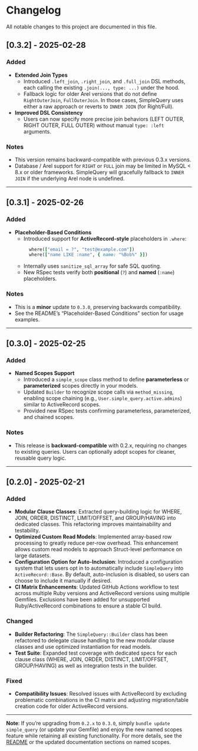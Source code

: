 # Changelog

All notable changes to this project are documented in this file.

## [0.3.2] - 2025-02-28

### Added
- **Extended Join Types**
  - Introduced `.left_join`, `.right_join`, and `.full_join` DSL methods, each calling the existing `.join(..., type: ...)` under the hood.
  - Fallback logic for older Arel versions that do not define `RightOuterJoin`, `FullOuterJoin`. In those cases, SimpleQuery uses either a raw approach or reverts to `INNER JOIN` (for Right/Full).
- **Improved DSL Consistency**
  - Users can now specify more precise join behaviors (LEFT OUTER, RIGHT OUTER, FULL OUTER) without manual `type: :left` arguments.

### Notes
- This version remains backward-compatible with previous 0.3.x versions.
- Database / Arel support for `RIGHT` or `FULL` join may be limited in MySQL < 8.x or older frameworks. SimpleQuery will gracefully fallback to `INNER JOIN` if the underlying Arel node is undefined.

---

## [0.3.1] - 2025-02-26

### Added
- **Placeholder-Based Conditions**
  - Introduced support for **ActiveRecord-style** placeholders in `.where`:
    ```ruby
      where(["email = ?", "test@example.com"])
      where(["name LIKE :name", { name: "%Bob%" }])
    ```
  - Internally uses `sanitize_sql_array` for safe SQL quoting.
  - New RSpec tests verify both **positional** (`?`) and **named** (`:name`) placeholders.

### Notes
- This is a **minor** update to `0.3.0`, preserving backwards compatibility.
- See the README’s “Placeholder-Based Conditions” section for usage examples.

---

## [0.3.0] - 2025-02-25

### Added
- **Named Scopes Support**
    - Introduced a `simple_scope` class method to define **parameterless** or **parameterized** scopes directly in your models.
    - Updated `Builder` to recognize scope calls via `method_missing`, enabling scope chaining (e.g., `User.simple_query.active.admins`) similar to ActiveRecord scopes.
    - Provided new RSpec tests confirming parameterless, parameterized, and chained scopes.

### Notes
- This release is **backward-compatible** with 0.2.x, requiring no changes to existing queries. Users can optionally adopt scopes for cleaner, reusable query logic.

---

## [0.2.0] - 2025-02-21

### Added
- **Modular Clause Classes**: Extracted query-building logic for WHERE, JOIN, ORDER, DISTINCT, LIMIT/OFFSET, and GROUP/HAVING into dedicated classes. This refactoring improves maintainability and testability.
- **Optimized Custom Read Models**: Implemented array-based row processing to greatly reduce per-row overhead. This enhancement allows custom read models to approach Struct-level performance on large datasets.
- **Configuration Option for Auto-Inclusion**: Introduced a configuration system that lets users opt in to automatically include `SimpleQuery` into `ActiveRecord::Base`. By default, auto-inclusion is disabled, so users can choose to include it manually if desired.
- **CI Matrix Enhancements**: Updated GitHub Actions workflow to test across multiple Ruby versions and ActiveRecord versions using multiple Gemfiles. Exclusions have been added for unsupported Ruby/ActiveRecord combinations to ensure a stable CI build.

### Changed
- **Builder Refactoring**: The `SimpleQuery::Builder` class has been refactored to delegate clause handling to the new modular clause classes and use optimized instantiation for read models.
- **Test Suite**: Expanded test coverage with dedicated specs for each clause class (WHERE, JOIN, ORDER, DISTINCT, LIMIT/OFFSET, GROUP/HAVING) as well as integration tests in the builder.

### Fixed
- **Compatibility Issues**: Resolved issues with ActiveRecord by excluding problematic combinations in the CI matrix and adjusting migration/table creation code for older ActiveRecord versions.

---

**Note**: If you’re upgrading from `0.2.x` to `0.3.0`, simply `bundle update simple_query` (or update your Gemfile) and enjoy the new named scopes feature while retaining all existing functionality. For more details, see the [README](./README.md) or the updated documentation sections on named scopes.
